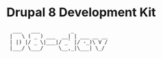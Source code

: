 # Drupal 8 Development Kit

```
  ___   ___          _           
 |   \ ( _ ) ___  __| | ___ __ __
 | |) |/ _ \|___|/ _` |/ -_)\ V /
 |___/ \___/     \__,_|\___| \_/ 
                                 
```


